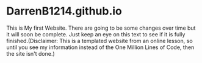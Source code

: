 # DarrenB1214.github.io
This is My first Website.
There are going to be some changes over time
  but it will soon be complete. Just keep
  an eye on this text to see if it is fully
  finished.(Disclaimer: This is a templated 
  website from an online lesson, so until
  you see my information instead of the
  One Million Lines of Code, then the site
  isn't done.)
